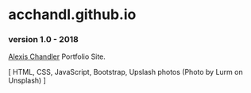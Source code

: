 # acchandl.github.io
### version 1.0 - 2018

[Alexis Chandler](http://alexischandler.com) Portfolio Site.


[ HTML, CSS, JavaScript, Bootstrap, Upslash photos (Photo by Lurm on Unsplash) ]

